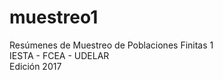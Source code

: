 # muestreo1
Resúmenes de Muestreo de Poblaciones Finitas 1  
IESTA - FCEA - UDELAR  
Edición 2017  

